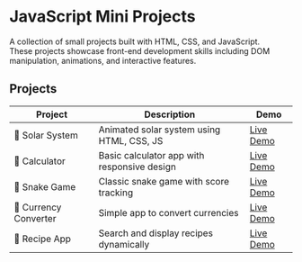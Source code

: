 # JavaScript Mini Projects

A collection of small projects built with HTML, CSS, and JavaScript.  
These projects showcase front-end development skills including DOM manipulation, animations, and interactive features.

## Projects

| Project | Description | Demo |
|---------|-------------|------|
| 🌌 Solar System | Animated solar system using HTML, CSS, JS | [Live Demo](https://chibane-sarah.github.io/javascript-mini-projects/solar-system/index.html) |
| 🧮 Calculator | Basic calculator app with responsive design | [Live Demo](#) |
| 🐍 Snake Game | Classic snake game with score tracking | [Live Demo](#) |
| 💱 Currency Converter | Simple app to convert currencies | [Live Demo](#) |
| 🍲 Recipe App | Search and display recipes dynamically | [Live Demo](#) |
